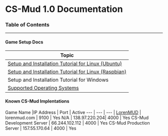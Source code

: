 # CS-Mud 1.0 Documentation

### Table of Contents
-----------------

#### Game Setup Docs

Topic |
--- |
[Setup and Installation Tutorial for Linux (Ubuntu)](setup-linux-ubuntu.md) |
[Setup and Installation Tutorial for Linux (Raspbian)](setup-linux-raspbian.md) |
Setup and Installation Tutorial for Windows |
[Supported Operating Systems](supported-operating-systems.md) |

#### Known CS-Mud Implentations

Game Name |IP Address | Port | Active
--- | --- | --- | 
[LorenMUD](http://www.lorenmud.com) | lorenmud.com | 9100 | Yes
N/A | 138.97.220.204| 4000 | Yes
CS-Mud Development Server | 66.244.102.112 | 4000 | Yes
CS-Mud Production Server | 157.55.170.64 | 4000 | Yes
